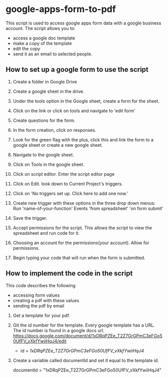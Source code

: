 # google-apps-form-to-pdf
This script is used to access google apps form data with a google business account. The script allows you to:

- access a google doc template 
- make a copy of the template 
- edit the copy 
- send it as an email to selected people.

## How to set up a google form to use the script

1. Create a folder in Google Drive

2. Create a google sheet in the drive.

3. Under the tools option in the Google sheet,
    create a form for the sheet.

4. Click on the link or 
    click on tools and navigate to 'edit form'

5. Create questions for the form.

5. In the form creation, click on responses.

6. Look for the green flag with the plus, click this and link the form to a google sheet or create a new google sheet.

7. Navigate to the google sheet.

8. Click on Tools in the google sheet.

9. Click on script editor. Enter the script editor page

10. Click on Edit. look down to Current Project's triggers.

11. Click on  'No triggers set up. Click here to add one now.'

12. Create new trigger with these options in the three drop down menus:
    Run 'name-of-your-function'
    Events 'from spreadsheet' 
    'on form submit'

13. Save the trigger.

14. Accept permissions for the script. This allows the script to view the spreadsheet and run code for it.

15. Choosing an account for the permissions(your account). Allow for permissions.

16. Begin typing your code that will run when the form is submitted.

## How to implement the code in the script

This code describes the following
- accessing form values
- creating a pdf with these values
- sending the pdf by email 

1. Get a template for your pdf. 

2. Git the id number for the template.
    Every google template has a URL. The id number is found in a google docs url.
    https://docs.google.com/document/d/1xDRqPZEe_T2Z7GrGPmC3eFGo50UfFV_vXkfYwiiHqJ4/edit
    - id = _1xDRqPZEe_T2Z7GrGPmC3eFGo50UfFV_vXkfYwiiHqJ4_
    
3. Create a variable called documentId and set it equal to the template id.

    documentId = "1xDRqPZEe_T2Z7GrGPmC3eFGo50UfFV_vXkfYwiiHqJ4"
